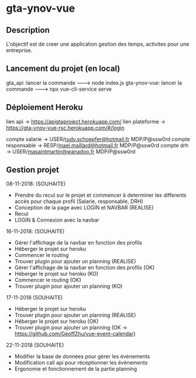 ﻿# gta-ynov-vue

## Description
L'objectif est de creer une application gestion des temps, activites pour une entreprise.


## Lancement du projet (en local)
gta_api :lancer la commande ---> node index.js
gta-ynov-vue: lancer la commande ---> npx vue-cli-service serve

## Déploiement Heroku
lien api -> https://apigtaproject.herokuapp.com/
lien plateforme -> https://gta-ynov-vue-rsc.herokuapp.com/#/login

compte salarie -> USER/rudy.schoepfer@hotmail.fr MDP/P@ssw0rd
compte responsable -> RESP/mael.maillard@hotmail.fr MDP/P@ssw0rd
compte drh -> USER/masaintmartin@wanadoo.fr MDP/P@ssw0rd

## Gestion projet
08-11-2018:
(SOUHAITE)
- Prendre du recul sur le projet et commencer à determiner les differents accès pour chaque profil (Salarie, responsable, DRH)
- Conception de la page avec LOGIN et NAVBAR
(REALISE)
- Recul
- LOGIN & Connexion avec la navbar

16-11-2018:
(SOUHAITE)
- Gérer l'affichage de la navbar en fonction des profils
- Héberger le projet sur heroku
- Commencer le routing
- Trouver plugin pour ajouter un planning
(REALISE)
- Gérer l'affichage de la navbar en fonction des profils (OK)
- Héberger le projet sur heroku (KO)
- Commencer le routing (OK)
- Trouver plugin pour ajouter un planning (KO)

17-11-2018
(SOUHAITE)
- Héberger le projet sur heroku
- Trouver plugin pour ajouter un planning
(REALISE)
- Héberger le projet sur heroku (OK)
- Trouver plugin pour ajouter un planning (OK -> https://github.com/GeoffZhu/vue-event-calendar)

22-11-2018
(SOUHAITE)
- Modifier la base de données pour gèrer les évènements
- Modification call api pour réceptionner les évènements
- Ergonomie et fonctionnement de la partie planning